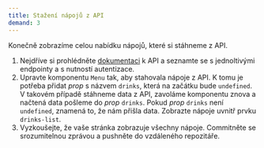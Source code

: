 ```yaml
---
title: Stažení nápojů z API
demand: 3
---
```


Konečně zobrazíme celou nabídku nápojů, které si stáhneme z API.

1. Nejdříve si prohlédněte [dokumentaci](https://apps.kodim.cz/daweb/cafelora/docs/) k API a seznamte se s jednoltivými endpointy a s nutností autentizace.
1. Upravte komponentu `Menu` tak, aby stahovala nápoje z API. K tomu je potřeba přidat _prop_ s názvem `drinks`, která na začátku bude `undefined`. V takovém případě stáhneme data z API, zavoláme komponentu znova a načtená data pošleme do _prop_ `drinks`. Pokud *prop* `drinks` není `undefined`, znamená to, že nám přišla data. Zobrazte nápoje uvnitř prvku `drinks-list`.
1. Vyzkoušejte, že vaše stránka zobrazuje všechny nápoje. Commitněte se srozumitelnou zprávou a pushněte do vzdáleného repozitáře.

